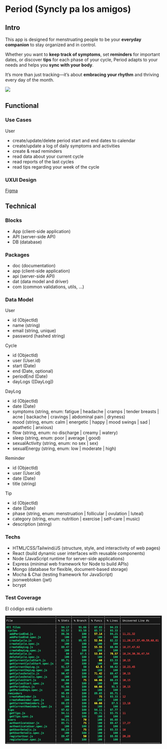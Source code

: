 # Period (Syncly pa los amigos)

## Intro

This app is designed for menstruating people to be your **everyday companion** to stay organized and in control.

Whether you want to **keep track of symptoms**, set **reminders** for important dates, or discover **tips** for each phase of your cycle, Period adapts to your needs and helps you **sync with your body**.

It’s more than just tracking—it’s about **embracing your rhythm** and thriving every day of the month.

![](https://i.giphy.com/media/v1.Y2lkPTc5MGI3NjExcno0Z21nOWxudXRiNXhlajY3dWF5eDBwM3Vjdm9xMnhzaThtcDZtdCZlcD12MV9pbnRlcm5hbF9naWZfYnlfaWQmY3Q9Zw/j10NjRC0rU0IrIIbaA/giphy.gif)

## Functional

### Use Cases

User
- create/update/delete period start and end dates to calendar
- create/update a log of daily symptoms and activities
- create & read reminders
- read data about your current cycle
- read reports of the last cycles    
- read tips regarding your week of the cycle

### UXUI Design

[Figma](https://www.figma.com/design/0axquRKAMeYzYictpTqeQX/Period?node-id=0-1&t=9KYWTC76WtFOT8jc-1)

## Technical

### Blocks

- App (client-side application)
- API (server-side API)
- DB (database)

### Packages

- doc (documentation)
- app (client-side application)
- api (server-side API)
- dat (data model and driver)
- com (common validations, utils, ...)

### Data Model

User
- id (ObjectId)
- name (string)
- email (string, unique)
- password (hashed string)

Cycle
- id (ObjectId)
- user (User.id)
- start (Date)
- end (Date, optional)
- periodEnd (Date)
- dayLogs ([DayLog])

DayLog
- id (ObjectId)
- date (Date)
- symptoms (string, enum: fatigue | headache | cramps | tender breasts | acne | backache | cravings | abdominal pain | dryness)
- mood (string, enum: calm | energetic | happy | mood swings | sad | apathetic | anxious)
- flow (string, enum: no discharge | creamy | watery)
- sleep (string, enum: poor | average | good)
- sexualActivity (string, enum: no sex | sex)
- sexualEnergy (string, enum: low | moderate | high)

Reminder
- id (ObjectId)
- user (User.id)
- date (Date)
- title (string)

Tip
- id (ObjectId) 
- date (Date)
- phase (string, enum: menstruation | follicular | ovulation | luteal)
- category (string, enum: nutrition | exercise | self-care | music)
- description (string)

### Techs

- HTML/CSS/Tailwind/JS (structure, style, and interactivity of web pages)
- React (build dynamic user interfaces with reusable components)
- Node (JavaScript runtime for server-side applications)
- Express (minimal web framework for Node to build APIs)
- Mongo (database for flexible, document-based storage)
- Mocha & Chai (testing framework for JavaScript)
- jsonwebtoken (jwt)
- bcrypt

### Test Coverage

El código está cubierto

![Screenshot](../app/public/images/screenshot.png)
